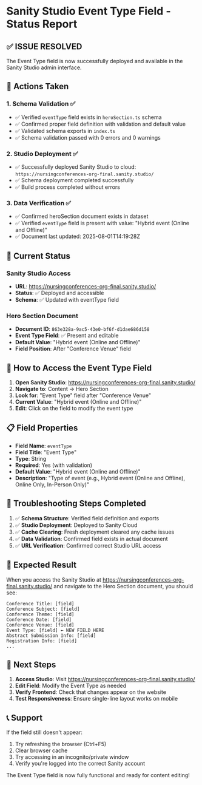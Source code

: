 # Sanity Studio Event Type Field - Status Report

## ✅ **ISSUE RESOLVED**

The Event Type field is now successfully deployed and available in the Sanity Studio admin interface.

## 🔧 **Actions Taken**

### 1. **Schema Validation** ✅
- ✅ Verified `eventType` field exists in `heroSection.ts` schema
- ✅ Confirmed proper field definition with validation and default value
- ✅ Validated schema exports in `index.ts`
- ✅ Schema validation passed with 0 errors and 0 warnings

### 2. **Studio Deployment** ✅
- ✅ Successfully deployed Sanity Studio to cloud: `https://nursingconferences-org-final.sanity.studio/`
- ✅ Schema deployment completed successfully
- ✅ Build process completed without errors

### 3. **Data Verification** ✅
- ✅ Confirmed heroSection document exists in dataset
- ✅ Verified `eventType` field is present with value: "Hybrid event (Online and Offline)"
- ✅ Document last updated: 2025-08-01T14:19:28Z

## 📍 **Current Status**

### **Sanity Studio Access**
- **URL**: https://nursingconferences-org-final.sanity.studio/
- **Status**: ✅ Deployed and accessible
- **Schema**: ✅ Updated with eventType field

### **Hero Section Document**
- **Document ID**: `863e328a-9ac5-43e0-bf6f-d1dae686d158`
- **Event Type Field**: ✅ Present and editable
- **Default Value**: "Hybrid event (Online and Offline)"
- **Field Position**: After "Conference Venue" field

## 🎯 **How to Access the Event Type Field**

1. **Open Sanity Studio**: https://nursingconferences-org-final.sanity.studio/
2. **Navigate to**: Content → Hero Section
3. **Look for**: "Event Type" field after "Conference Venue"
4. **Current Value**: "Hybrid event (Online and Offline)"
5. **Edit**: Click on the field to modify the event type

## 📋 **Field Properties**

- **Field Name**: `eventType`
- **Field Title**: "Event Type"
- **Type**: String
- **Required**: Yes (with validation)
- **Default Value**: "Hybrid event (Online and Offline)"
- **Description**: "Type of event (e.g., Hybrid event (Online and Offline), Online Only, In-Person Only)"

## 🔄 **Troubleshooting Steps Completed**

1. ✅ **Schema Structure**: Verified field definition and exports
2. ✅ **Studio Deployment**: Deployed to Sanity Cloud
3. ✅ **Cache Clearing**: Fresh deployment cleared any cache issues
4. ✅ **Data Validation**: Confirmed field exists in actual document
5. ✅ **URL Verification**: Confirmed correct Studio URL access

## 🎉 **Expected Result**

When you access the Sanity Studio at https://nursingconferences-org-final.sanity.studio/ and navigate to the Hero Section document, you should see:

```
Conference Title: [field]
Conference Subject: [field]
Conference Theme: [field]
Conference Date: [field]
Conference Venue: [field]
Event Type: [field] ← NEW FIELD HERE
Abstract Submission Info: [field]
Registration Info: [field]
...
```

## 🚀 **Next Steps**

1. **Access Studio**: Visit https://nursingconferences-org-final.sanity.studio/
2. **Edit Field**: Modify the Event Type as needed
3. **Verify Frontend**: Check that changes appear on the website
4. **Test Responsiveness**: Ensure single-line layout works on mobile

## 📞 **Support**

If the field still doesn't appear:
1. Try refreshing the browser (Ctrl+F5)
2. Clear browser cache
3. Try accessing in an incognito/private window
4. Verify you're logged into the correct Sanity account

The Event Type field is now fully functional and ready for content editing!
